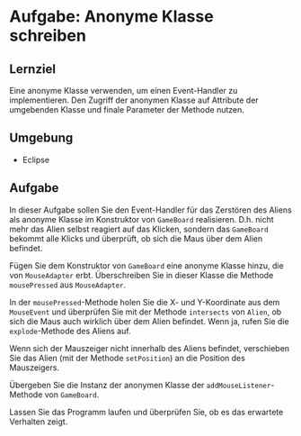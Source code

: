 # Aufgabe: Anonyme Klasse schreiben

## Lernziel

Eine anonyme Klasse verwenden, um einen Event-Handler zu implementieren. Den Zugriff der anonymen Klasse auf Attribute der umgebenden Klasse und finale Parameter der Methode nutzen.


## Umgebung

  * Eclipse


## Aufgabe

In dieser Aufgabe sollen Sie den Event-Handler für das Zerstören des Aliens als anonyme Klasse im Konstruktor von `GameBoard` realisieren. D.h. nicht mehr das Alien selbst reagiert auf das Klicken, sondern das `GameBoard` bekommt alle Klicks und überprüft, ob sich die Maus über dem Alien befindet.

Fügen Sie dem Konstruktor von `GameBoard` eine anonyme Klasse hinzu, die von `MouseAdapter` erbt. Überschreiben Sie in dieser Klasse die Methode `mousePressed` aus `MouseAdapter`.

In der `mousePressed`-Methode holen Sie die X- und Y-Koordinate aus dem `MouseEvent` und überprüfen Sie mit der Methode `intersects` von `Alien`, ob sich die Maus auch wirklich über dem Alien befindet. Wenn ja, rufen Sie die `explode`-Methode des Aliens auf.

Wenn sich der Mauszeiger nicht innerhalb des Aliens befindet, verschieben Sie das Alien (mit der Methode `setPosition`) an die Position des Mauszeigers.

Übergeben Sie die Instanz der anonymen Klasse der `addMouseListener`-Methode von `GameBoard`.

Lassen Sie das Programm laufen und überprüfen Sie, ob es das erwartete Verhalten zeigt.
